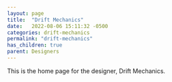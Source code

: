 ```yaml
---
layout: page
title:  "Drift Mechanics"
date:   2022-08-06 15:11:32 -0500
categories: drift-mechanics
permalink: "drift-mechanics"
has_children: true
parent: Designers
---
```

This is the home page for the designer, Drift Mechanics.
